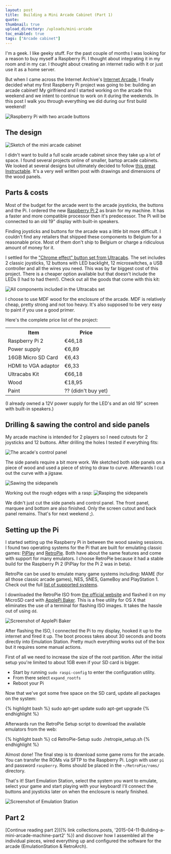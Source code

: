 ```yaml
---
layout: post
title:  Building a Mini Arcade Cabinet (Part 1)
quote: 
thumbnail: true
upload_directory: /uploads/mini-arcade
toc_enabled: true
tags: ["Arcade cabinet"]
---
```


I'm a geek. I like geeky stuff. For the past couple of months I was looking for a reason to buy myself a Raspberry Pi. I thought about integrating it in my room and in my car. I thought about creating an internet radio with it or just use it as a home server.

But when I came across the Internet Archive's [Internet Arcade](https://archive.org/details/internetarcade), I finally decided what my first Raspberry Pi project was going to be: building an arcade cabinet! My girlfriend and I started working on the arcade this weekend and we intent to continue to work on it during the weekends. In this post I walk you through everything we did during our first build weekend!

<!--more-->

![Raspberry Pi with two arcade buttons](/uploads/mini-arcade/p1_rpibuttons.jpg)

## The design

![Sketch of the mini arcade cabinet](/uploads/mini-arcade/p1_arcade_sketch.png)

I didn't want to build a full scale arcade cabinet since they take up a lot of space. I found several projects online of smaller, bartop arcade cabinets. We looked at several designs but ultimately decided to follow [this great Instructable](http://www.instructables.com/id/2-Player-Bartop-Arcade-Machine-Powered-by-Pi/). It's a very well written post with drawings and dimensions of the wood panels.


## Parts & costs
Most of the budget for the arcade went to the arcade joysticks, the buttons and the Pi. I ordered the new [Raspberry Pi 2](http://www.raspberrypi.org/products/raspberry-pi-2-model-b/) as brain for my machine. It has a faster and more compatible processor then it's predecessor. The Pi will be connected to an old 19" display with built-in speakers. 

Finding joysticks and buttons for the arcade was a little bit more difficult. I couldn't find any retailers that shipped these components to Belgium for a reasonable price. Most of them don't ship to Belgium or charge a ridiculous amount of money for it. 

I settled for the ["Chrome effect" button set from Ultracabs](http://www.ultracabs.co.uk/usb-interface--chrome-effect-joystick-set-110-p.asp). The set includes 2 classic joysticks, 12 buttons with LED backlight, 12 microswitches, a USB controller and all the wires you need. This was by far biggest cost of this project. There is a cheaper option available but that doesn't include the LEDs (I had to had them!). Check out all the goods that come with this kit:

![All components included in the Ultracabs set](/uploads/mini-arcade/p1_parts.jpg)

I choose to use MDF wood for the enclosure of the arcade. MDF is relatively cheap, pretty strong and not too heavy. It's also supposed to be very easy to paint if you use a good primer. 

Here's the complete price list of the project:

<table class='pure-table pure-table-bordered pure-table-striped'>
	<tr>
		<th>Item</th>
		<th>Price</th>
	</tr>
	<tr>
		<td>Raspberry Pi 2</td>
		<td>€46,18</td>
	</tr>
	<tr>
		<td>Power supply</td>
		<td>€6,89</td>
	</tr>
	<tr>
		<td>16GB Micro SD Card</td>
		<td>€6,43</td>
	</tr>
	<tr>
		<td>HDMI to VGA adaptor</td>
		<td>€6,33</td>
	</tr>
	<tr>
		<td>Ultracabs Kit</td>
		<td>€66,18</td>
	</tr>
	<tr>
		<td>Wood</td>
		<td>€18,95</td>
	</tr>
	<tr>
		<td>Paint</td>
		<td>?? (didn't buy yet)</td>
	</tr>
</table>

(I already owned a 12V power supply for the LED's and an old 19" screen with built-in speakers.)

## Drilling & sawing the control and side panels
My arcade machine is intended for 2 players so I need cutouts for 2 joysticks and 12 buttons. After drilling the holes I tested if everything fits:

![The arcade's control panel](/uploads/mini-arcade/p1_controlpanel.jpg)

The side panels require a bit more work. We sketched both side panels on a piece of wood and used a piece of string to draw to curve. Afterwards I cut out the curve with a jigsaw.

![Sawing the sidepanels](/uploads/mini-arcade/p1_cuttingSidepanels.jpg)

Working out the rough edges with a rasp:
![Rasping the sidepanels](/uploads/mini-arcade/p1_sidepanel_rasp.jpg)

We didn't just cut the side panels and control panel. The front panel, marquee and bottom are also finished. Only the screen cutout and back panel remains. That's for next weekend ;).

## Setting up the Pi
I started setting up the Raspberry Pi in between the wood sawing sessions. I found two operating systems for the Pi that are built for emulating classic games: [PiPlay](http://piplay.org/) and [RetroPie](http://blog.petrockblock.com/retropie/). Both have about the same features and come with support for many emulators. I choose RetroPie because it had a stable build for the Raspberry Pi 2 (PiPlay for the Pi 2 was in beta). 

RetroPie can be used to emulate many game systems including: MAME (for all those classic arcade games), NES, SNES, GameBoy and PlayStation 1. Check out the full [list of supported systems](http://blog.petrockblock.com/retropie/arcade-systems-game-consoles-and-home-computers-in-retropie/).

I downloaded the RetroPie ISO from [the official website](http://blog.petrockblock.com/retropie/retropie-downloads/) and flashed it on my MicroSD card with [ApplePi Baker](http://www.tweaking4all.com/hardware/raspberry-pi/macosx-apple-pi-baker/). This is a free utility for OS X that eliminates the use of a terminal for flashing ISO images. It takes the hassle out of using ``dd``.

![Screenshot of ApplePi Baker](/uploads/mini-arcade/p1_applepibaker.png)


After flashing the ISO, I connected the Pi to my display, hooked it up to the internet and fired it up. The boot process takes about 30 seconds and boots directly into Emulation Station. Pretty much everything works out of the box but it requires some manual actions.

First of all we need to increase the size of the root partition. After the initial setup you're limited to about 1GB even if your SD card is bigger. 

  * Start by running ``sudo raspi-config`` to enter the configuration utility. 
  * From there select ``expand_rootfs``
  * Reboot your Pi

Now that we've got some free space on the SD card, update all packages on the system:

{% highlight bash %}
sudo apt-get update
sudo apt-get upgrade
{% endhighlight %}

Afterwards run the RetroPie Setup script to download the available emulators from the web:

{% highlight bash %}
cd RetroPie-Setup
sudo ./retropie_setup.sh
{% endhighlight %}

Almost done! The final step is to download some game roms for the arcade. You can transfer the ROMs via SFTP to the Raspberry Pi. Login with user ``pi`` and password ``raspberry``. Roms should be placed in the  ``~/RetroPie/roms/`` directory.

That's it! Start Emulation Station, select the system you want to emulate, select your game and start playing with your keyboard! I'll connect the buttons and joysticks later on when the enclosure is nearly finished. 

![Screenshot of Emulation Station](/uploads/mini-arcade/p1_emulationstation.png)

## Part 2
[Continue reading part 2]({% link collections.posts, '2015-04-11-Building-a-mini-arcade-machine-part2' %}) and discover how I assembled all the individual pieces, wired everything up and configured the software for the arcade (EmulationStation & RetroArch).